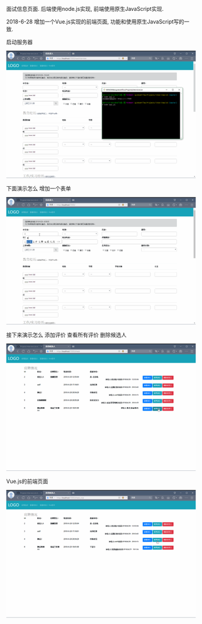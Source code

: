 面试信息页面.
后端使用node.js实现, 前端使用原生JavaScript实现.

2018-6-28 增加一个Vue.js实现的前端页面, 功能和使用原生JavaScript写的一致.

启动服务器

![image](https://github.com/alexguo2016/Projects/blob/master/interviewList/启动.gif)

下面演示怎么 增加一个表单

![image](https://github.com/alexguo2016/Projects/blob/master/interviewList/增加一个表单.gif)

接下来演示怎么 添加评价  查看所有评价  删除候选人

![image](https://github.com/alexguo2016/Projects/blob/master/interviewList/添加评价-查看所有评价-删除候选人.gif)

Vue.js的前端页面

![image](https://github.com/alexguo2016/Projects/blob/master/interviewList/Vue版本页面.gif)
